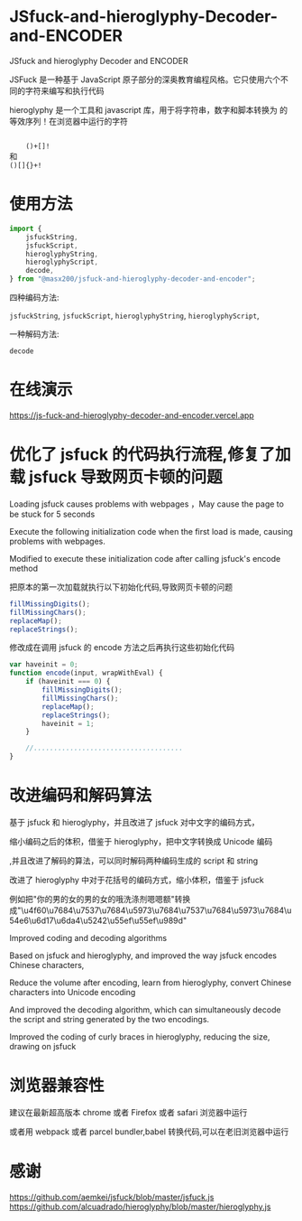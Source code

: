 # JSfuck-and-hieroglyphy-Decoder-and-ENCODER

JSfuck and hieroglyphy Decoder and ENCODER

JSFuck 是一种基于 JavaScript 原子部分的深奥教育编程风格。它只使用六个不同的字符来编写和执行代码

hieroglyphy 是一个工具和 javascript 库，用于将字符串，数字和脚本转换为 的等效序列！在浏览器中运行的字符

<code>
    ()+[]!
</code>
    和
<code>
()[]{}+!
</code>

# 使用方法

```js
import {
    jsfuckString,
    jsfuckScript,
    hieroglyphyString,
    hieroglyphyScript,
    decode,
} from "@masx200/jsfuck-and-hieroglyphy-decoder-and-encoder";
```

四种编码方法:

`jsfuckString`,
`jsfuckScript`,
`hieroglyphyString`,
`hieroglyphyScript`,

一种解码方法:

`decode`

# 在线演示

https://js-fuck-and-hieroglyphy-decoder-and-encoder.vercel.app

# 优化了 jsfuck 的代码执行流程,修复了加载 jsfuck 导致网页卡顿的问题

Loading jsfuck causes problems with webpages ，May cause the page to be stuck for 5 seconds

Execute the following initialization code when the first load is made, causing problems with webpages.

Modified to execute these initialization code after calling jsfuck's encode method

把原本的第一次加载就执行以下初始化代码,导致网页卡顿的问题

```javascript
fillMissingDigits();
fillMissingChars();
replaceMap();
replaceStrings();
```

修改成在调用 jsfuck 的 encode 方法之后再执行这些初始化代码

```javascript
var haveinit = 0;
function encode(input, wrapWithEval) {
    if (haveinit === 0) {
        fillMissingDigits();
        fillMissingChars();
        replaceMap();
        replaceStrings();
        haveinit = 1;
    }

    //.....................................
}
```

# 改进编码和解码算法

基于 jsfuck 和 hieroglyphy，并且改进了 jsfuck 对中文字的编码方式，

缩小编码之后的体积，借鉴于 hieroglyphy，把中文字转换成 Unicode 编码

,并且改进了解码的算法，可以同时解码两种编码生成的 script 和 string

改进了 hieroglyphy 中对于花括号的编码方式，缩小体积，借鉴于 jsfuck

例如把"你的男的女的男的女的哦洗涤剂嗯嗯额"转换成"\u4f60\u7684\u7537\u7684\u5973\u7684\u7537\u7684\u5973\u7684\u54e6\u6d17\u6da4\u5242\u55ef\u55ef\u989d"

Improved coding and decoding algorithms

Based on jsfuck and hieroglyphy, and improved the way jsfuck encodes Chinese characters,

Reduce the volume after encoding, learn from hieroglyphy, convert Chinese characters into Unicode encoding

And improved the decoding algorithm, which can simultaneously decode the script and string generated by the two encodings.

Improved the coding of curly braces in hieroglyphy, reducing the size, drawing on jsfuck

# 浏览器兼容性

建议在最新超高版本 chrome 或者 Firefox 或者 safari 浏览器中运行

或者用 webpack 或者 parcel bundler,babel 转换代码,可以在老旧浏览器中运行

# 感谢

<a href="https://github.com/aemkei/jsfuck/blob/master/jsfuck.js">https://github.com/aemkei/jsfuck/blob/master/jsfuck.js
</a>
<br>
<a href="https://github.com/alcuadrado/hieroglyphy/blob/master/hieroglyphy.js">https://github.com/alcuadrado/hieroglyphy/blob/master/hieroglyphy.js</a>
